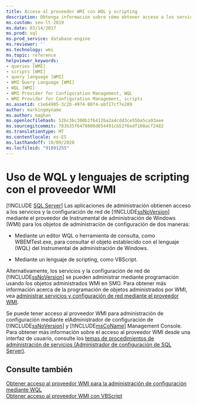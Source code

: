 ```yaml
---
title: Acceso al proveedor WMI con WQL y scripting
description: Obtenga información sobre cómo obtener acceso a los servicios de SQL Server y a la configuración de red mediante el proveedor WMI mediante un editor WQL o una herramienta de consulta o un lenguaje de scripting.
ms.custom: seo-lt-2019
ms.date: 03/14/2017
ms.prod: sql
ms.prod_service: database-engine
ms.reviewer: ''
ms.technology: wmi
ms.topic: reference
helpviewer_keywords:
- queries [WMI]
- scripts [WMI]
- query language [WMI]
- WMI Query Language [WMI]
- WQL [WMI]
- WMI Provider for Configuration Management, WQL
- WMI Provider for Configuration Management, scripts
ms.assetid: c1e64905-3c2b-4974-88f4-abf17cf7e289
author: markingmyname
ms.author: maghan
ms.openlocfilehash: 52bc3bc300b1f6412ba2a4cdd3ce55ba5ca93aee
ms.sourcegitcommit: 783b35f6478006d654491cb52f6edf108acf2482
ms.translationtype: MT
ms.contentlocale: es-ES
ms.lasthandoff: 10/09/2020
ms.locfileid: "91891255"
---
```

# <a name="using-wql-and-scripting-languages-with-the-wmi-provider"></a>Uso de WQL y lenguajes de scripting con el proveedor WMI
[!INCLUDE [SQL Server](../../includes/applies-to-version/sqlserver.md)]
  Las aplicaciones de administración obtienen acceso a los servicios y la configuración de red de [!INCLUDE[ssNoVersion](../../includes/ssnoversion-md.md)] mediante el proveedor de Instrumental de administración de Windows (WMI) para los objetos de administración de configuración de dos maneras:  
  
-   Mediante un editor WQL o herramienta de consulta, como WBEMTest.exe, para consultar el objeto establecido con el lenguaje (WQL) del Instrumental de administración de Windows.  
  
-   Mediante un lenguaje de scripting, como VBScript.  
  
 Alternativamente, los servicios y la configuración de red de [!INCLUDE[ssNoVersion](../../includes/ssnoversion-md.md)] se pueden administrar mediante programación usando los objetos administrados WMI en SMO. Para obtener más información acerca de la programación de objetos administrados por WMI, vea [administrar servicios y configuración de red mediante el proveedor WMI](../../relational-databases/server-management-objects-smo/tasks/managing-services-and-network-settings-by-using-wmi-provider.md).  
  
 Se puede tener acceso al proveedor WMI para administración de configuración mediante elAdministrador de configuración de [!INCLUDE[ssNoVersion](../../includes/ssnoversion-md.md)] y [!INCLUDE[msCoName](../../includes/msconame-md.md)] Management Console. Para obtener más información sobre el acceso al proveedor WMI desde una interfaz de usuario, consulte los [temas de procedimientos de administración de servicios &#40;Administrador de configuración de SQL Server&#41;](../../database-engine/configure-windows/scm-services-connect-to-another-computer.md).  
  
## <a name="see-also"></a>Consulte también  
 [Obtener acceso al proveedor WMI para la administración de configuración mediante WQL](../../relational-databases/wmi-provider-configuration/access-wmi-provider-for-configuration-management-using-wql.md)   
 [Obtener acceso al proveedor WMI con VBScript](../../relational-databases/wmi-provider-configuration/access-wmi-provider-for-configuration-management-using-vbscript.md)  
  
